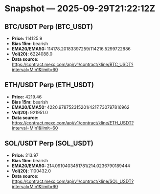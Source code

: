 # Snapshot — 2025-09-29T21:22:12Z

## BTC/USDT Perp (BTC_USDT)
- **Price:** 114125.9
- **Bias 15m:** bearish
- **EMA20/EMA50:** 114178.20183397259/114216.5299722886
- **Vol(20):** 6224088.0
- **Data source:** https://contract.mexc.com/api/v1/contract/kline/BTC_USDT?interval=Min1&limit=60

## ETH/USDT Perp (ETH_USDT)
- **Price:** 4219.46
- **Bias 15m:** bearish
- **EMA20/EMA50:** 4220.978752315201/4217.730797816962
- **Vol(20):** 921951.0
- **Data source:** https://contract.mexc.com/api/v1/contract/kline/ETH_USDT?interval=Min1&limit=60

## SOL/USDT Perp (SOL_USDT)
- **Price:** 213.97
- **Bias 15m:** bearish
- **EMA20/EMA50:** 214.0910403451781/214.0236790189444
- **Vol(20):** 1100432.0
- **Data source:** https://contract.mexc.com/api/v1/contract/kline/SOL_USDT?interval=Min1&limit=60
